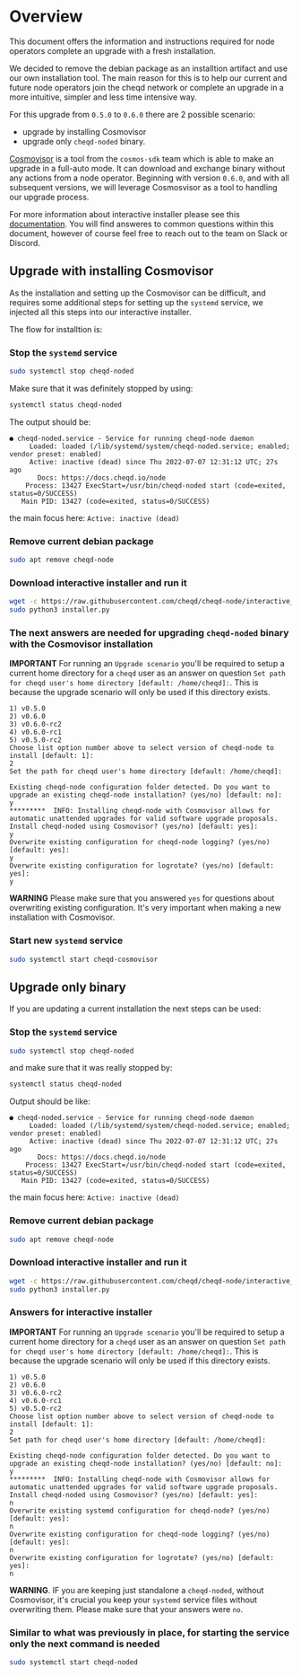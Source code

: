 # Overview

This document offers the information and instructions required for node operators complete an upgrade with a fresh installation.

We decided to remove the debian package as an installtion artifact and use our own installation tool. The main reason for this is to help our current and future node operators join the cheqd network or complete an upgrade in a more intuitive, simpler and less time intensive way.

For this upgrade from `0.5.0` to `0.6.0` there are 2 possible scenario:

- upgrade by installing Cosmovisor
- upgrade only `cheqd-noded` binary.

[Cosmovisor](https://docs.cosmos.network/main/tooling/cosmovisor) is a tool from the `cosmos-sdk` team which is able to make an upgrade in a full-auto mode. It can download and exchange binary without any actions from a node operator. Beginning with version `0.6.0`, and with all subsequent versions, we will leverage Cosmosvisor as a tool to handling our upgrade process.

For more information about interactive installer please see this [documentation](./interactive-installer.md).
You will find answeres to common questions within this document, however of course feel free to reach out to the team on Slack or Discord.

## Upgrade with installing Cosmovisor

As the installation and setting up the Cosmovisor can be difficult, and requires some additional steps for setting up the `systemd` service, we injected all this steps into our interactive installer.

The flow for installtion is:

### Stop the `systemd` service

```bash
sudo systemctl stop cheqd-noded
```

Make sure that it was definitely stopped by using:

```bash
systemctl status cheqd-noded
```

The output should be:

```text
● cheqd-noded.service - Service for running cheqd-node daemon
     Loaded: loaded (/lib/systemd/system/cheqd-noded.service; enabled; vendor preset: enabled)
     Active: inactive (dead) since Thu 2022-07-07 12:31:12 UTC; 27s ago
       Docs: https://docs.cheqd.io/node
    Process: 13427 ExecStart=/usr/bin/cheqd-noded start (code=exited, status=0/SUCCESS)
   Main PID: 13427 (code=exited, status=0/SUCCESS)
```

the main focus here: `Active: inactive (dead)`

### Remove current debian package

```bash
sudo apt remove cheqd-node
```

### Download interactive installer and run it

```bash
wget -c https://raw.githubusercontent.com/cheqd/cheqd-node/interactive_installer/installer/installer.py
sudo python3 installer.py
```

### The next answers are needed for upgrading `cheqd-noded` binary with the Cosmovisor installation

**IMPORTANT** For running an `Upgrade scenario` you'll be required to setup a current home directory for a `cheqd` user as an answer on question `Set path for cheqd user's home directory [default: /home/cheqd]:`. This is because the upgrade scenario will only be used if this directory exists.

```text
1) v0.5.0
2) v0.6.0
3) v0.6.0-rc2
4) v0.6.0-rc1
5) v0.5.0-rc2
Choose list option number above to select version of cheqd-node to install [default: 1]:
2
Set the path for cheqd user's home directory [default: /home/cheqd]:

Existing cheqd-node configuration folder detected. Do you want to upgrade an existing cheqd-node installation? (yes/no) [default: no]:
y
*********  INFO: Installing cheqd-node with Cosmovisor allows for automatic unattended upgrades for valid software upgrade proposals.
Install cheqd-noded using Cosmovisor? (yes/no) [default: yes]:
y
Overwrite existing configuration for cheqd-node logging? (yes/no) [default: yes]:
y
Overwrite existing configuration for logrotate? (yes/no) [default: yes]:
y
```

**WARNING** Please make sure that you answered `yes` for questions about overwriting existing configuration. It's very important when making a new installation with Cosmovisor.

### Start new `systemd` service

```bash
sudo systemctl start cheqd-cosmovisor
```

## Upgrade only binary

If you are updating a current installation the next steps can be used:

### Stop the `systemd` service

```bash
sudo systemctl stop cheqd-noded
```

and make sure that it was really stopped by:

```bash
systemctl status cheqd-noded
```

Output should be like:

```text
● cheqd-noded.service - Service for running cheqd-node daemon
     Loaded: loaded (/lib/systemd/system/cheqd-noded.service; enabled; vendor preset: enabled)
     Active: inactive (dead) since Thu 2022-07-07 12:31:12 UTC; 27s ago
       Docs: https://docs.cheqd.io/node
    Process: 13427 ExecStart=/usr/bin/cheqd-noded start (code=exited, status=0/SUCCESS)
   Main PID: 13427 (code=exited, status=0/SUCCESS)
```

the main focus here: `Active: inactive (dead)`

### Remove current debian package

```bash
sudo apt remove cheqd-node
```

### Download interactive installer and run it

```bash
wget -c https://raw.githubusercontent.com/cheqd/cheqd-node/interactive_installer/installer/installer.py
sudo python3 installer.py
```

### Answers for interactive installer

**IMPORTANT** For running an `Upgrade scenario` you'll be required to setup a current home directory for a `cheqd` user as an answer on question `Set path for cheqd user's home directory [default: /home/cheqd]:`. This is because the upgrade scenario will only be used if this directory exists.

```text
1) v0.5.0
2) v0.6.0
3) v0.6.0-rc2
4) v0.6.0-rc1
5) v0.5.0-rc2
Choose list option number above to select version of cheqd-node to install [default: 1]:
2
Set path for cheqd user's home directory [default: /home/cheqd]:

Existing cheqd-node configuration folder detected. Do you want to upgrade an existing cheqd-node installation? (yes/no) [default: no]:
y
*********  INFO: Installing cheqd-node with Cosmovisor allows for automatic unattended upgrades for valid software upgrade proposals.
Install cheqd-noded using Cosmovisor? (yes/no) [default: yes]:
n
Overwrite existing systemd configuration for cheqd-node? (yes/no) [default: yes]:
n
Overwrite existing configuration for cheqd-node logging? (yes/no) [default: yes]:
n
Overwrite existing configuration for logrotate? (yes/no) [default: yes]:
n
```

**WARNING**. IF you are keeping just standalone a `cheqd-noded`, without Cosmovisor, it's crucial you keep your `systemd` service files without overwriting them. Please make sure that your answers were `no`.

### Similar to what was previously in place, for starting the service only the next command is needed

```bash
sudo systemctl start cheqd-noded
```
